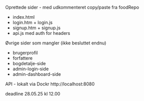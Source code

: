 Oprettede sider - med udkommenteret copy/paste fra foodRepo 

- index.html
- login.htm + login.js
- signup.htm + signup.js 
- api.js med auth for headers

Øvrige sider som mangler (ikke besluttet endnu)

* brugerprofil
* forfattere
* bogdetalje-side
* admin-login-side
* admin-dashboard-side

API - lokalt via Dockr 
http://localhost:8080


deadline 28.05.25 kl 12.00 